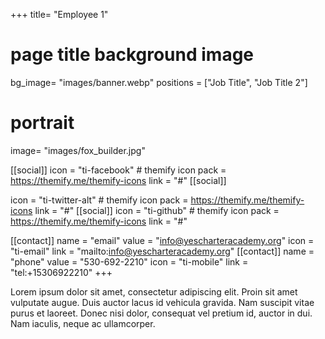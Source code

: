 +++
title= "Employee 1"
# page title background image
bg_image= "images/banner.webp"
positions = ["Job Title", "Job Title 2"]
# portrait
image= "images/fox_builder.jpg"

[[social]]
icon = "ti-facebook" # themify icon pack = https://themify.me/themify-icons
link = "#"
[[social]]

icon = "ti-twitter-alt" # themify icon pack = https://themify.me/themify-icons
link = "#"
[[social]]
icon = "ti-github" # themify icon pack = https://themify.me/themify-icons
link = "#"

[[contact]]
name = "email"
value = "info@yescharteracademy.org"
icon = "ti-email" 
link = "mailto:info@yescharteracademy.org"
[[contact]]
name = "phone"
value = "530-692-2210"
icon = "ti-mobile" 
link = "tel:+15306922210"
+++

Lorem ipsum dolor sit amet, consectetur adipiscing elit. Proin sit amet vulputate augue. Duis auctor lacus id vehicula gravida. Nam suscipit vitae purus et laoreet.
Donec nisi dolor, consequat vel pretium id, auctor in dui. Nam iaculis, neque ac ullamcorper.